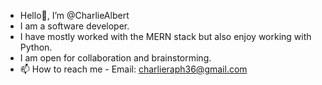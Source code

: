 - Hello👋, I’m @CharlieAlbert
-  I am a software developer.
- I have mostly worked with the MERN stack but also enjoy working with Python.
-  I am open for collaboration and brainstorming.
- 📫 How to reach me - Email: charlieraph36@gmail.com

<!---
CharlieAlbert/CharlieAlbert is a ✨ special ✨ repository because its `README.md` (this file) appears on your GitHub profile.
You can click the Preview link to take a look at your changes.
--->
